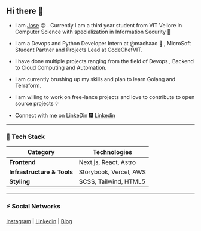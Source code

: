 ## Hi there 👋


* I am [Jose](https://www.linkedin.com/in/joxelopz/) :blush:	 . Currently I am a third year student from VIT Vellore in Computer Science with specialization in Information Security :satellite:

* I am a Devops and Python Developer Intern at @machaao :toolbox: , MicroSoft Student Partner and Projects Lead at CodeChefVIT.

* I have done multiple projects ranging from the field of Devops , Backend to Cloud Computing and Automation.

* I am currently brushing up my skills and plan to learn Golang and Terraform.

* I am willing to work on free-lance projects and love to  contribute to open source projects :bulb:

* Connect with me on LinkeDin :fireworks: [Linkedin](https://www.linkedin.com/in/joxelopz/)

---

### 🚀 Tech Stack

| **Category**               | **Technologies**                                                                                                                                                          |
|----------------------------|---------------------------------------------------------------------------------------------------------------------------------------------------------------------------|
| **Frontend**               | Next.js, React, Astro                                                                                                                                                   |                                                                                                                          |
| **Infrastructure & Tools** | Storybook, Vercel, AWS                                                                                                                                         |
| **Styling**                | SCSS, Tailwind, HTML5                                                                                                                                                         |

---


### ⚡ Social Networks

[Instagram](https://instagram.com/joxelpz) | [Linkedin](https://www.linkedin.com/in/joxelopz/) | [Blog](https://google.com/)

<!--
**joxeldv/joxeldv** is a ✨ _special_ ✨ repository because its `README.md` (this file) appears on your GitHub profile.

Here are some ideas to get you started:

- 🔭 I’m currently working on ...
- 🌱 I’m currently learning ...
- 👯 I’m looking to collaborate on ...
- 🤔 I’m looking for help with ...
- 💬 Ask me about ...
- 📫 How to reach me: ...
- 😄 Pronouns: ...
- ⚡ Fun fact: ...
-->
